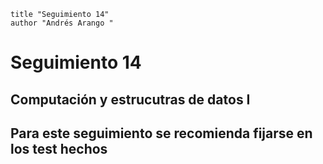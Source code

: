~~~
title "Seguimiento 14"
author "Andrés Arango "

~~~

# Seguimiento 14
## Computación y estrucutras de datos I

## Para este seguimiento se recomienda fijarse en los test hechos 
